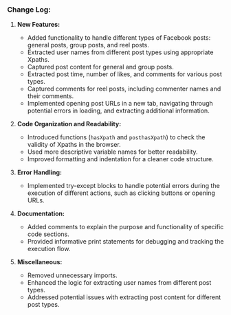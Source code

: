 ### Change Log:

1. **New Features:**
   - Added functionality to handle different types of Facebook posts: general posts, group posts, and reel posts.
   - Extracted user names from different post types using appropriate Xpaths.
   - Captured post content for general and group posts.
   - Extracted post time, number of likes, and comments for various post types.
   - Captured comments for reel posts, including commenter names and their comments.
   - Implemented opening post URLs in a new tab, navigating through potential errors in loading, and extracting additional information.

2. **Code Organization and Readability:**
   - Introduced functions (`hasXpath` and `posthasXpath`) to check the validity of Xpaths in the browser.
   - Used more descriptive variable names for better readability.
   - Improved formatting and indentation for a cleaner code structure.

3. **Error Handling:**
   - Implemented try-except blocks to handle potential errors during the execution of different actions, such as clicking buttons or opening URLs.

4. **Documentation:**
   - Added comments to explain the purpose and functionality of specific code sections.
   - Provided informative print statements for debugging and tracking the execution flow.

5. **Miscellaneous:**
   - Removed unnecessary imports.
   - Enhanced the logic for extracting user names from different post types.
   - Addressed potential issues with extracting post content for different post types.
